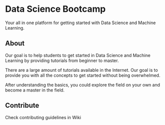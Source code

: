 # Data Science Bootcamp

Your all in one platform for getting started with Data Science and Machine Learning.

## About

Our goal is to help students to get started in Data Science and Machine Learning by providing tutorials from beginner to master.

There are a large amount of tutorials available in the Internet. Our goal is to provide you with all the concepts to get started without being overwhelmed.

After understanding the basics, you could explore the field on your own and become a master in the field.

## Contribute

Check contributing guidelines in Wiki
